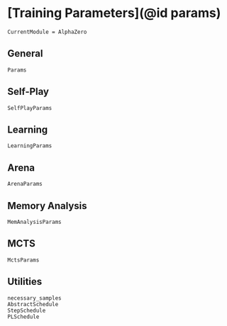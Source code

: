 # [Training Parameters](@id params)

```@meta
CurrentModule = AlphaZero
```

## General

```@docs
Params
```

## Self-Play

```@docs
SelfPlayParams
```

## Learning

```@docs
LearningParams
```

## Arena

```@docs
ArenaParams
```

## Memory Analysis

```@docs
MemAnalysisParams
```

## MCTS

```@docs
MctsParams
```

## Utilities

```@docs
necessary_samples
AbstractSchedule
StepSchedule
PLSchedule
```
